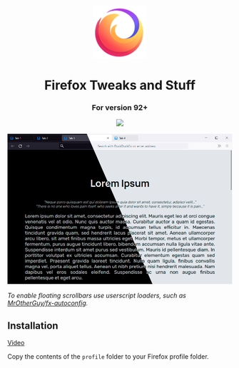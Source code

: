 <div align="center">
  
<img src="firefox.svg" alt="Firefox Logo" width="120px"/>

# Firefox Tweaks and Stuff
### For version 92+

[](https://img.shields.io/badge/Firefox-92+-ff7139?logo=Mozilla%20Firefox&style=flat-square)

[![](https://img.shields.io/badge/license-MIT-6c5eee?style=flat-square)](../LICENSE)

![](preview.png)

</div>

*To enable floating scrollbars use userscript loaders, such as [MrOtherGuy/fx-autoconfig](https://github.com/MrOtherGuy/fx-autoconfig).*

## Installation

[Video](https://youtu.be/n3lCF9PZmUU)

Copy the contents of the `profile` folder to your Firefox profile folder.